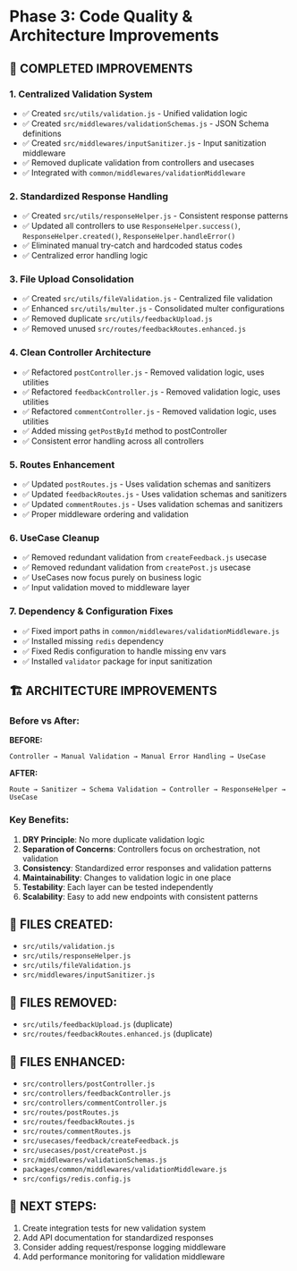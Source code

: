 # Phase 3: Code Quality & Architecture Improvements

## 🎯 **COMPLETED IMPROVEMENTS**

### **1. Centralized Validation System**
- ✅ Created `src/utils/validation.js` - Unified validation logic
- ✅ Created `src/middlewares/validationSchemas.js` - JSON Schema definitions  
- ✅ Created `src/middlewares/inputSanitizer.js` - Input sanitization middleware
- ✅ Removed duplicate validation from controllers and usecases
- ✅ Integrated with `common/middlewares/validationMiddleware`

### **2. Standardized Response Handling**
- ✅ Created `src/utils/responseHelper.js` - Consistent response patterns
- ✅ Updated all controllers to use `ResponseHelper.success()`, `ResponseHelper.created()`, `ResponseHelper.handleError()`
- ✅ Eliminated manual try-catch and hardcoded status codes
- ✅ Centralized error handling logic

### **3. File Upload Consolidation**
- ✅ Created `src/utils/fileValidation.js` - Centralized file validation
- ✅ Enhanced `src/utils/multer.js` - Consolidated multer configurations
- ✅ Removed duplicate `src/utils/feedbackUpload.js`
- ✅ Removed unused `src/routes/feedbackRoutes.enhanced.js`

### **4. Clean Controller Architecture**
- ✅ Refactored `postController.js` - Removed validation logic, uses utilities
- ✅ Refactored `feedbackController.js` - Removed validation logic, uses utilities  
- ✅ Refactored `commentController.js` - Removed validation logic, uses utilities
- ✅ Added missing `getPostById` method to postController
- ✅ Consistent error handling across all controllers

### **5. Routes Enhancement**
- ✅ Updated `postRoutes.js` - Uses validation schemas and sanitizers
- ✅ Updated `feedbackRoutes.js` - Uses validation schemas and sanitizers
- ✅ Updated `commentRoutes.js` - Uses validation schemas and sanitizers
- ✅ Proper middleware ordering and validation

### **6. UseCase Cleanup**
- ✅ Removed redundant validation from `createFeedback.js` usecase
- ✅ Removed redundant validation from `createPost.js` usecase
- ✅ UseCases now focus purely on business logic
- ✅ Input validation moved to middleware layer

### **7. Dependency & Configuration Fixes**
- ✅ Fixed import paths in `common/middlewares/validationMiddleware.js`
- ✅ Installed missing `redis` dependency
- ✅ Fixed Redis configuration to handle missing env vars
- ✅ Installed `validator` package for input sanitization

## 🏗️ **ARCHITECTURE IMPROVEMENTS**

### **Before vs After:**

**BEFORE:**
```
Controller → Manual Validation → Manual Error Handling → UseCase
```

**AFTER:**
```
Route → Sanitizer → Schema Validation → Controller → ResponseHelper → UseCase
```

### **Key Benefits:**
1. **DRY Principle**: No more duplicate validation logic
2. **Separation of Concerns**: Controllers focus on orchestration, not validation
3. **Consistency**: Standardized error responses and validation patterns
4. **Maintainability**: Changes to validation logic in one place
5. **Testability**: Each layer can be tested independently
6. **Scalability**: Easy to add new endpoints with consistent patterns

## 📂 **FILES CREATED:**
- `src/utils/validation.js`
- `src/utils/responseHelper.js` 
- `src/utils/fileValidation.js`
- `src/middlewares/inputSanitizer.js`

## 📂 **FILES REMOVED:**
- `src/utils/feedbackUpload.js` (duplicate)
- `src/routes/feedbackRoutes.enhanced.js` (duplicate)

## 📂 **FILES ENHANCED:**
- `src/controllers/postController.js`
- `src/controllers/feedbackController.js`
- `src/controllers/commentController.js`
- `src/routes/postRoutes.js`
- `src/routes/feedbackRoutes.js`
- `src/routes/commentRoutes.js`
- `src/usecases/feedback/createFeedback.js`
- `src/usecases/post/createPost.js`
- `src/middlewares/validationSchemas.js`
- `packages/common/middlewares/validationMiddleware.js`
- `src/configs/redis.config.js`

## 🎯 **NEXT STEPS:**
1. Create integration tests for new validation system
2. Add API documentation for standardized responses
3. Consider adding request/response logging middleware
4. Add performance monitoring for validation middleware
